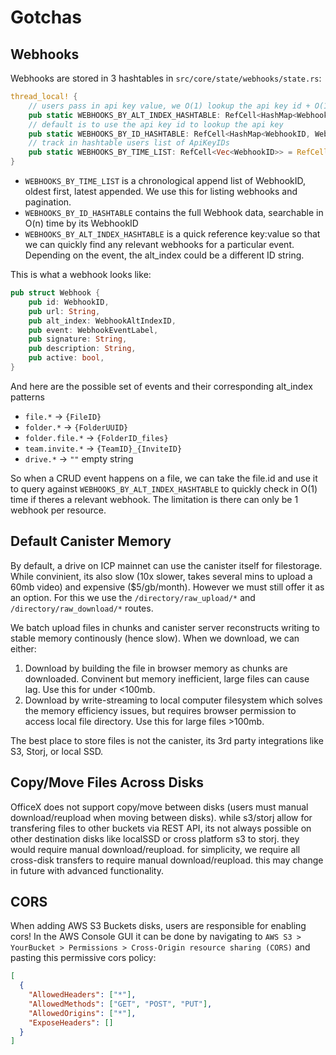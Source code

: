 # Gotchas

## Webhooks

Webhooks are stored in 3 hashtables in `src/core/state/webhooks/state.rs`:

```rs
thread_local! {
    // users pass in api key value, we O(1) lookup the api key id + O(1) lookup the api key
    pub static WEBHOOKS_BY_ALT_INDEX_HASHTABLE: RefCell<HashMap<WebhookAltIndexID, WebhookID>> = RefCell::new(HashMap::new());
    // default is to use the api key id to lookup the api key
    pub static WEBHOOKS_BY_ID_HASHTABLE: RefCell<HashMap<WebhookID, Webhook>> = RefCell::new(HashMap::new());
    // track in hashtable users list of ApiKeyIDs
    pub static WEBHOOKS_BY_TIME_LIST: RefCell<Vec<WebhookID>> = RefCell::new(Vec::new());
}
```

- `WEBHOOKS_BY_TIME_LIST` is a chronological append list of WebhookID, oldest first, latest appended. We use this for listing webhooks and pagination.
- `WEBHOOKS_BY_ID_HASHTABLE` contains the full Webhook data, searchable in O(n) time by its WebhookID
- `WEBHOOKS_BY_ALT_INDEX_HASHTABLE` is a quick reference key:value so that we can quickly find any relevant webhooks for a particular event. Depending on the event, the alt_index could be a different ID string.

This is what a webhook looks like:

```rs
pub struct Webhook {
    pub id: WebhookID,
    pub url: String,
    pub alt_index: WebhookAltIndexID,
    pub event: WebhookEventLabel,
    pub signature: String,
    pub description: String,
    pub active: bool,
}
```

And here are the possible set of events and their corresponding alt_index patterns

- `file.*` -> `{FileID}`
- `folder.*` -> `{FolderUUID}`
- `folder.file.*` -> `{FolderID_files}`
- `team.invite.*` -> `{TeamID}_{InviteID}`
- `drive.*` -> `""` empty string

So when a CRUD event happens on a file, we can take the file.id and use it to query against `WEBHOOKS_BY_ALT_INDEX_HASHTABLE` to quickly check in O(1) time if theres a relevant webhook. The limitation is there can only be 1 webhook per resource.

## Default Canister Memory

By default, a drive on ICP mainnet can use the canister itself for filestorage. While convinient, its also slow (10x slower, takes several mins to upload a 60mb video) and expensive ($5/gb/month). However we must still offer it as an option. For this we use the `/directory/raw_upload/*` and `/directory/raw_download/*` routes.

We batch upload files in chunks and canister server reconstructs writing to stable memory continously (hence slow). When we download, we can either:

1. Download by building the file in browser memory as chunks are downloaded. Convinent but memory inefficient, large files can cause lag. Use this for under <100mb.
2. Download by write-streaming to local computer filesystem which solves the memory efficiency issues, but requires browser permission to access local file directory. Use this for large files >100mb.

The best place to store files is not the canister, its 3rd party integrations like S3, Storj, or local SSD.

## Copy/Move Files Across Disks

OfficeX does not support copy/move between disks (users must manual download/reupload when moving between disks). while s3/storj allow for transfering files to other buckets via REST API, its not always possible on other destination disks like localSSD or cross platform s3 to storj. they would require manual download/reupload. for simplicity, we require all cross-disk transfers to require manual download/reupload. this may change in future with advanced functionality.

## CORS

When adding AWS S3 Buckets disks, users are responsible for enabling cors! In the AWS Console GUI it can be done by navigating to `AWS S3 > YourBucket > Permissions > Cross-Origin resource sharing (CORS)` and pasting this permissive cors policy:

```json
[
  {
    "AllowedHeaders": ["*"],
    "AllowedMethods": ["GET", "POST", "PUT"],
    "AllowedOrigins": ["*"],
    "ExposeHeaders": []
  }
]
```
